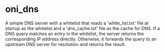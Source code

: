 # oni_dns
A simple DNS server with a whitelist that reads a 'white_list.txt' file at startup as the whitelist and a 'dns_cache.txt' file as the cache for DNS. If a DNS query matches an entry in the whitelist, the server returns the corresponding IP address directly. Otherwise, it forwards the query to an upstream DNS server for resolution and returns the result.
